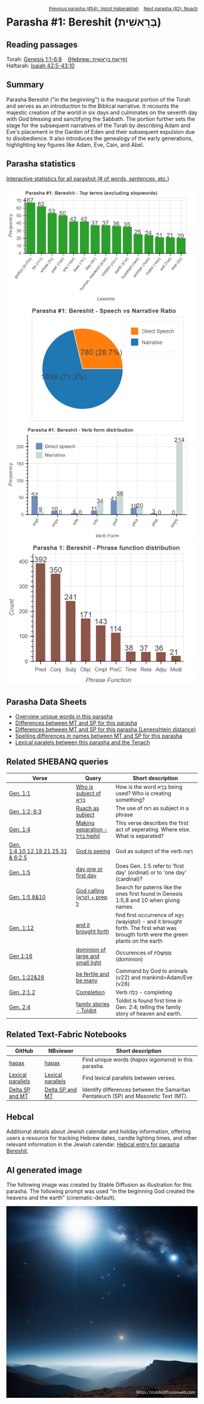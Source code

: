 <span style="float: right;"><sup> <a href="../54%20-%20Vezot%20Haberakhah">Previous parasha (#54): Vezot Haberakhah</a> &nbsp;&nbsp; <a href="../02%20-%20Noach">Next parasha (#2): Noach</a></sup></span>
# Parasha&nbsp;#1: Bereshit (בְּרֵאשִׁית) <a name="start"></a> 
## Reading passages

Torah: <a href="https://www.stepbible.org/?q=version=NASB2020|reference=Gen.1:1-6:8&options=HNVUG" target="_blank">Genesis 1:1-6:8</a> &nbsp;&nbsp; <a href="https://tikkun.io/#/p/bereshit" target="_blank">(Hebrew: פָּרָשַׁת בְּרֵאשִׁית)</a><br>
Haftarah: <a href="https://www.stepbible.org/?q=version=NASB2020|reference=Isa.42:5-43:10&options=HNVUG" target="_blank">Isaiah 42:5-43:10</a>

## Summary

Parasha Bereshit ("in the beginning") is the inaugural portion of the Torah and serves as an introduction to the Biblical narrative. It recounts the majestic creation of the world in six days and culminates on the seventh day with God blessing and sanctifying the Sabbath. The portion further sets the stage for the subsequent narratives of the Torah by describing Adam and Eve's placement in the Garden of Eden and their subsequent expulsion due to disobedience. It also introduces the genealogy of the early generations, highlighting key figures like Adam, Eve, Cain, and Abel.

## Parasha statistics

<a href="../../General/metrics_distribution.html" target="_blank">Interactive statistics for all parashot (# of words, sentences, etc.)</a>

<img src="top_terms.png">
<img src="speech_narrative_ratio.png">
<img src="verbform_distribution.png">
<img src="phrase_function_distribution.png">

## Parasha Data Sheets

<ul><li><a href="https://tonyjurg.github.io/Parashot/WeeklyParasha/01%20-%20Bereshit/hapax_legomena(Bereshit).html" target="_blank">Overview unique words in this parasha</a>
</li><li><a href="https://tonyjurg.github.io/Parashot/WeeklyParasha/01%20-%20Bereshit/differences_MT_SP(Bereshit).html" target="_blank">Differences between MT and SP for this parasha</a>
</li><li><a href="https://tonyjurg.github.io/Parashot/WeeklyParasha/01%20-%20Bereshit/levenshtein_differences_MT_SP(Bereshit).html" target="_blank">Differences between MT and SP for this parasha (Lenenshtein distance)</a>
</li><li><a href="https://tonyjurg.github.io/Parashot/WeeklyParasha/01%20-%20Bereshit/spelling_differences_SP_MT(Bereshit).html" target="_blank">Spelling differences in names between MT and SP for this parasha</a>
</li><li><a href="https://tonyjurg.github.io/Parashot/WeeklyParasha/01%20-%20Bereshit/lexical_parallels(Bereshit).html" target="_blank">Lexical paralels between this parasha and the Tenach</a>
</li></ul>

## Related SHEBANQ queries

Verse | Query | Short description
--- | --- | ---
<a href="https://www.stepbible.org/?q=version=NASB2020\|reference=Gen.1:1&options=HNVUG" target="_blank">Gen. 1:1</a> | <a href="https://shebanq.ancient-data.org/hebrew/text?iid=6282&version=2021&page=1&mr=r&qw=q" target="_blank">Who is subject of בָּרָ֣א</a> | How is the word בָּרָ֣א being used? Who is creating something?
<a href="https://www.stepbible.org/?q=version=NASB2020\|reference=Gen.1:2;6:3&options=HNVUG" target="_blank">Gen. 1:2; 6:3</a> | <a href="https://shebanq.ancient-data.org/hebrew/text?iid=6312	&version=2021&page=1&mr=r&qw=q" target="_blank">Ruach as subject</a> | The use of רוּחַ as subject in a phrase
<a href="https://www.stepbible.org/?q=version=NASB2020\|reference=Gen.1:4&options=HNVUG" target="_blank">Gen. 1:4</a> | <a href="https://shebanq.ancient-data.org/hebrew/text?iid=6299&version=2021&page=1&mr=r&qw=q" target="_blank">Making separation - בדל hiphil</a> | This verse describes the first act of seperating. Where else. What is separated?
<a href="https://www.stepbible.org/?q=version=NASB2020\|reference=Gen.1:4,10,12,18,21,25,31;6:2,5&options=HNVUG" target="_blank">Gen. 1:4,10,12,18,21,25,31 & 6:2,5</a> | <a href="https://shebanq.ancient-data.org/hebrew/text?iid=6283	&version=2021&page=1&mr=r&qw=q" target="_blank">God is seeing</a> | God as subject of the verb רָאָה
<a href="https://www.stepbible.org/?q=version=NASB2020\|reference=Gen.1:5&options=HNVUG" target="_blank">Gen. 1:5</a> | <a href="https://shebanq.ancient-data.org/hebrew/text?iid=6281&version=2021&page=1&mr=r&qw=q" target="_blank">day one or first day</a> | Does Gen. 1:5 refer to 'first day' (ordinal) or to 'one day' (cardinal)?
<a href="https://www.stepbible.org/?q=version=NASB2020\|reference=Gen.1:5,8,10&options=HNVUG" target="_blank">Gen. 1:5,8&10</a> | <a href="https://shebanq.ancient-data.org/hebrew/text?iid=6279&version=2021&page=1&mr=r&qw=q" target="_blank">God calling (קרא) + prep ל</a> | Search for paterns like the ones first found in Genesis 1:5,8 and 10 when giving names
<a href="https://www.stepbible.org/?q=version=NASB2020\|reference=Gen.1:12&options=HNVUG" target="_blank">Gen. 1:12</a> | <a href="https://shebanq.ancient-data.org/hebrew/text?iid=5623&version=2021&page=1&mr=r&qw=q" target="_blank">and it brought forth</a> | find first occurrence of וַיֵּצֵ֥א (wayiqtol) - and it brought forth. The first what was brougth forth were the green plants on the earth
<a href="https://www.stepbible.org/?q=version=NASB2020\|reference=Gen.1:16&options=HNVUG" target="_blank">Gen 1:16</a> | <a href="https://shebanq.ancient-data.org/hebrew/text?iid=6242&version=2021&page=1&mr=r&qw=q" target="_blank">dominion of large and small light</a> | Occurences of מֶמְשֶׁ֣לֶת (dominion)
<a href="https://www.stepbible.org/?q=version=NASB2020\|reference=Gen.1:22,28&options=HNVUG" target="_blank">Gen. 1:22&28</a> | <a href="https://shebanq.ancient-data.org/hebrew/text?iid=6286&version=2021&page=1&mr=r&qw=q" target="_blank">be fertile and be many</a> | Command by God to animals (v22) and mankind=Adam/Eve (v28)
<a href="https://www.stepbible.org/?q=version=NASB2020\|reference=Gen.2:1,2&options=HNVUG" target="_blank">Gen. 2:1,2</a> | <a href="https://shebanq.ancient-data.org/hebrew/text?iid=6306&version=2021&page=1&mr=r&qw=q" target="_blank">Completion</a> | Verb כָּלָה - completing
<a href="https://www.stepbible.org/?q=version=NASB2020\|reference=Gen.2:4&options=HNVUG" target="_blank">Gen. 2:4</a> | <a href="https://shebanq.ancient-data.org/hebrew/text?iid=6261&version=2021&page=1&mr=r&qw=q" target="_blank">family stories - Toldot</a> | Toldot is found first time in Gen. 2:4; telling the family story of heaven and earth.

## Related Text-Fabric Notebooks

GitHub | NBviewer | Short description
---|---|---
<a href="https://github.com/tonyjurg/Parashot/tree/main/WeeklyParasha/01%20-%20Bereshit/hapax.ipynb" target="_blank">hapax</a> | <a href="https://nbviewer.org/github/tonyjurg/Parashot/blob/main/WeeklyParasha/01%20-%20Bereshit/hapax.ipynb" target="_blank">hapax</a>| Find unique words (*hapax legomena*) in this parasha.
<a href="https://github.com/tonyjurg/Parashot/tree/main/WeeklyParasha/01%20-%20Bereshit/lexical_parallels.ipynb" target="_blank">Lexical parallels</a> | <a href="https://nbviewer.org/github/tonyjurg/Parashot/blob/main/WeeklyParasha/01%20-%20Bereshit/lexical_parallels.ipynb" target="_blank">Lexical parallels</a>| Find lexical parallels between verses.
<a href="https://github.com/tonyjurg/Parashot/tree/main/WeeklyParasha/01%20-%20Bereshit/delta_mt_and_sp.ipynb" target="_blank">Delta SP and MT</a> | <a href="https://nbviewer.org/github/tonyjurg/Parashot/blob/main/WeeklyParasha/01%20-%20Bereshit/delta_mt_and_sp.ipynb" target="_blank">Delta SP and MT</a>| Identify differences between the Samaritan Pentateuch (SP) and Masoretic Text (MT).

## Hebcal

Additional details about Jewish calendar and holiday information, offering users a resource for tracking Hebrew dates, candle lighting times, and other relevant information in the Jewish calendar. <a href="https://www.hebcal.com/sedrot/bereshit" target="_blank">Hebcal entry for parasha Bereshit</a>.

## AI generated image

The following image was created by Stable Diffusion as illustration for this parasha. The following prompt was used "in the beginning God created the heavens and the earth" (cinematic-default).

<img src="stablediffusion_image.png">



